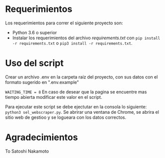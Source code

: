 # Requerimientos

Los requerimientos para correr el siguiente proyecto son:
- Python 3.6 o superior
- Instalar los requerimientos del archivo _requirements.txt_ con `pip install -r requirements.txt` o `pip3 install -r requirements.txt`.


# Uso del script

Crear un archivo .env en la carpeta raíz del proyecto, con sus datos con el formato sugerido en ".env.example"

`WAITING_TIME = 8` 
En caso de desear que la pagina se encuentre mas tiempo abierta modificar este valor en el script.

Para ejecutar este script se debe ejectutar en la consola lo siguiente:
`python3 sel_webscraper.py`.
Se abrirar una ventana de Chrome, se abrira el sitio web de gestioo y se logueara con los datos correctos. 
# Agradecimientos
To Satoshi Nakamoto
